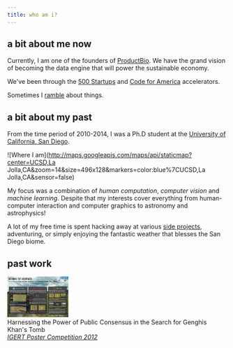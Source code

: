 ```yaml
---
title: who am i?
---
```


## a bit about me now

Currently, I am one of the founders of
[ProductBio](https://angel.co/productbio). We have the grand vision of becoming
the data engine that will power the sustainable economy.

We've been through the [500 Startups](http://500.co) and [Code for America](http://www.codeforamerica.org) accelerators.

Sometimes I [ramble](http://a5huynh.github.io) about things.

## a bit about my past

From the time period of 2010-2014, I was a Ph.D student at the [University of California, San Diego](http://cse.ucsd.edu).

![Where I am](http://maps.googleapis.com/maps/api/staticmap?center=UCSD,La Jolla,CA&amp;zoom=14&amp;size=496x128&amp;markers=color:blue%7CUCSD,La Jolla,CA&amp;sensor=false)

My focus was a combination of *human computation*, *computer vision* and
*machine learning*. Despite that my interests cover everything from human-
computer interaction and computer graphics to astronomy and astrophysics!

A lot of my free time is spent hacking away at various [side
projects](http://github.com/a5huynh), adventuring, or simply enjoying the
fantastic weather that blesses the San Diego biome.


## past work
<div id='latest-work'>
	<div class='grid_2'>
		<a href='http://posterhall.org/igert2012/posters/252'>
			<img src='/static/img/latest/igert-poster-2012.jpeg' width='140'>
		</a>
	</div>
	<div class='grid_4'>
		<div>Harnessing the Power of Public Consensus in the Search for Genghis Khan's Tomb</div>
		<div>
			<a href='http://posterhall.org/igert2012/posters/252'>
				<em>IGERT Poster Competition 2012</em>
			</a>
		</div>
	</div>
</div>